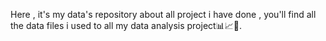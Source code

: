 Here , it's my data's repository about all project i have done , you'll find all the data files i used to all my data analysis project📊📈🔎.
 
